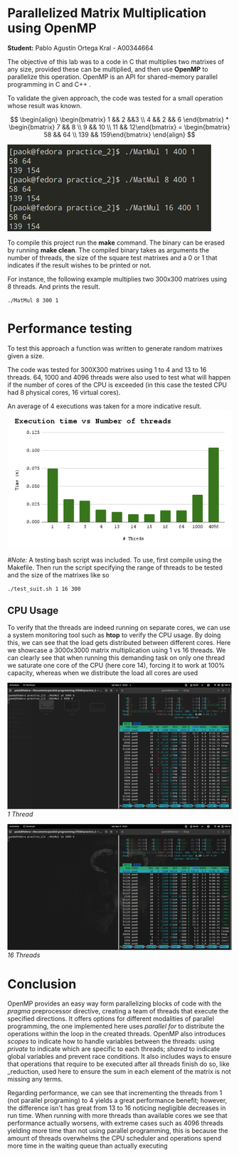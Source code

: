 # Parallelized Matrix Multiplication using OpenMP
**Student:** Pablo Agustín Ortega Kral - A00344664

The objective of this lab was to a code in C that multiplies two matrixes of any size, provided these can be multiplied, and then use **OpenMP** to parallelize this operation. OpenMP is an API for shared-memory parallel programming in C and C++ .

To validate the given approach, the code was tested for a small operation whose result was known.

$$
\begin{align}
    \begin{bmatrix} 1 && 2 &&3 \\ 
    4  &&  2  &&  6  \end{bmatrix} 
    *
    \begin{bmatrix} 7 && 8 \\ 
    9 && 10 \\
    11 && 12\end{bmatrix} 
    =
    \begin{bmatrix} 
    58 && 64 \\
    139 && 159\end{bmatrix}
    \end{align}
$$


![Validation](figures/Validation.png)

To compile this project run the **make** command. The binary can be erased by running **make clean**. The compiled binary takes as arguments the number of threads, the size of the square test matrixes and a 0 or 1 that indicates if the result wishes to be printed or not.

For instance, the following example multiplies two 300x300 matrixes using 8 threads. And prints the result.
```
./MatMul 8 300 1
```

# Performance testing
To test this approach a function was written to generate random matrixes given a size.

The code was tested for 300X300 matrixes using 1 to 4 and 13 to 16 threads. 64, 1000 and 4096 threads were also used to test what will happen if the number of cores of the CPU is exceeded (in this case the tested CPU had 8 physical cores, 16 virtual cores).

An average of 4 executions was taken for a more indicative result.
![Time](figures/Benchmark.png?raw=true)

_#Note:_ A testing bash script was included. To use, first compile using the Makefile. Then run the script specifying the range of threads to be tested and the size of the matrixes like so

```
./test_suit.sh 1 16 300
```
## CPU Usage
To verify that the threads are indeed running on separate cores, we can use a system monitoring tool such as **htop** to verify the CPU usage. By doing this, we can see that the load gets distributed between different cores. Here we showcase a 3000x3000 matrix multiplication using 1 vs 16 threads. We can clearly see that when running this demanding task on only one thread we saturate one core of the CPU (here core 14), forcing it to work at 100% capacity, whereas when we distribute the load all cores are used 

![usage-1thread](figures/CPUse-1T.png?raw=true")*1 Thread*



![usage-20threads](figures/CPUse%20-16T.png?raw=true")*16 Threads*
# Conclusion

OpenMP provides an easy way form parallelizing blocks of code with the _pragma_ preprocessor directive, creating a team of threads that execute the specified directions. It offers options for different modalities of parallel programming, the one implemented here uses _parallel for_ to distribute the operations within the loop in the created threads. OpenMP also introduces _scopes_ to indicate how to handle variables between the threads: using _private_ to indicate which are specific to each threads; _shared_ to indicate global variables and prevent race conditions. It also includes ways to ensure that operations that require to be executed after all threads finish do so, like _reduction, used here to ensure the sum in each element of the matrix is not missing any terms.

Regarding performance, we can see that incrementing the threads from 1 (not parallel programing) to 4 yields a great performance benefit; however, the difference isn't has great from 13 to 16 noticing negligible decreases in run time. When running with more threads than available cores we see that performance actually worsens, with extreme cases such as 4096 threads yielding more time than not using parallel programming, this is because the amount of threads overwhelms the CPU scheduler and operations spend more time in the waiting queue than actually executing